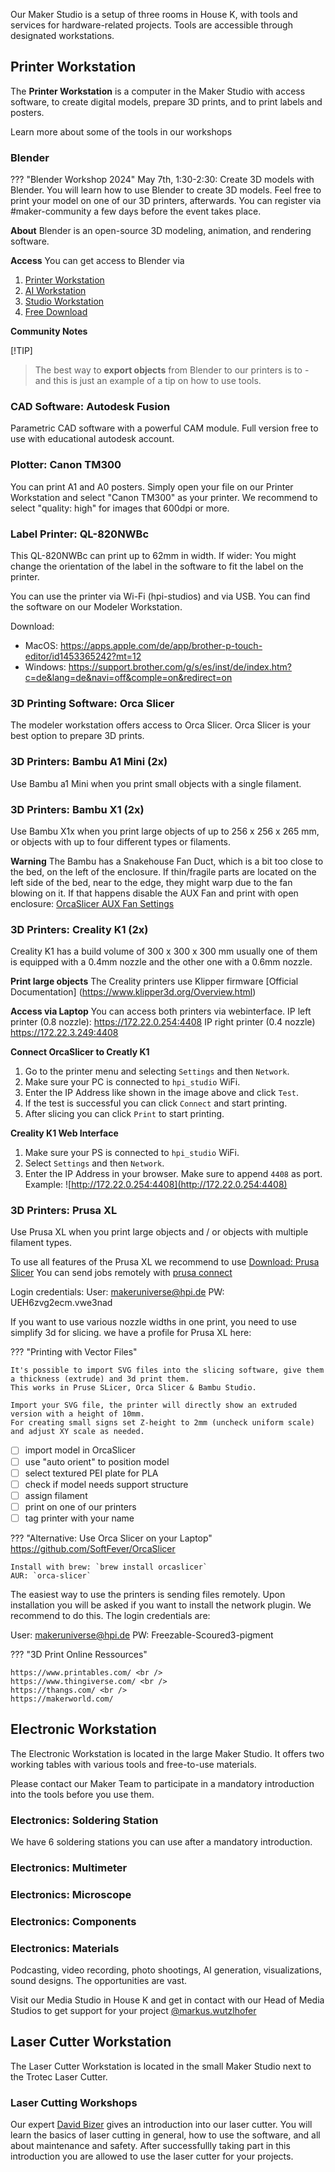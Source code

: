 Our Maker Studio is a setup of three rooms in House K, with tools and services for hardware-related projects. Tools are accessible through designated workstations.

## Printer Workstation

The **Printer Workstation** is a computer in the Maker Studio with access software, to create digital models, prepare 3D prints, and to print labels and posters.

Learn more about some of the tools in our workshops <br />

### Blender

??? "Blender Workshop 2024"
    May 7th, 1:30-2:30: Create 3D models with Blender. You will learn how to use Blender to create 3D models. Feel free to print your model on one of our 3D printers, afterwards. You can register via #maker-community a few days before the event takes place.

**About** 
Blender is an open-source 3D modeling, animation, and rendering software. 

**Access** 
You can get access to Blender via<br />
1. [Printer Workstation](maker-studio.md/#printer-workstation)<br />
2. [AI Workstation](media-studio.md/#ai-workstation)<br />
3. [Studio Workstation](media-studio.md/#studio-workstation)<br />
4. [Free Download ](https://www.blender.org/download)<br />

**Community Notes**

[!TIP]
> The best way to **export objects** from Blender to our printers is to - and this is just an example of a tip on how to use tools.

### CAD Software: Autodesk Fusion

Parametric CAD software with a powerful CAM module.
Full version free to use with educational autodesk account.

### Plotter: Canon TM300

You can print A1 and A0 posters. Simply open your file on our Printer Workstation and select "Canon TM300" as your printer. We recommend to select "quality: high" for images that 600dpi or more.

### Label Printer: QL-820NWBc

This QL-820NWBc can print up to 62mm in width. If wider: You might change the orientation of the label in the software to fit the label on the printer.

You can use the printer via Wi-Fi (hpi-studios) and via USB. You can find the software on our Modeler Workstation.

Download:
- MacOS: https://apps.apple.com/de/app/brother-p-touch-editor/id1453365242?mt=12
- Windows: https://support.brother.com/g/s/es/inst/de/index.htm?c=de&lang=de&navi=off&comple=on&redirect=on

### 3D Printing Software: Orca Slicer
The modeler workstation offers access to Orca Slicer. Orca Slicer is your best option to prepare 3D prints.

### 3D Printers: Bambu A1 Mini (2x)
Use Bambu a1 Mini when you print small objects with a single filament.

### 3D Printers: Bambu X1 (2x)
Use Bambu X1x when you print large objects of up to 256 x 256 x 265 mm, or objects with up to four different types or filaments.

**Warning**
The Bambu has a Snakehouse Fan Duct, which is a bit too close to the bed, on the left of the enclosure. If thin/fragile parts are located on the left side of the bed, near to the edge, they might warp due to the fan blowing on it. If that happens disable the AUX Fan and print with open enclosure: [OrcaSlicer AUX Fan Settings](../3D_Printing/img/auxfan-orca.png)

### 3D Printers: Creality K1 (2x)

Creality K1 has a build volume of 300 x 300 x 300 mm usually one of them is equipped with a 0.4mm nozzle and the other one with a 0.6mm nozzle.

**Print large objects**
The Creality printers use Klipper firmware [Official Documentation] (https://www.klipper3d.org/Overview.html)

**Access via Laptop**
You can access both printers via webinterface.
IP left printer (0.8 nozzle): https://172.22.0.254:4408 
IP right printer (0.4 nozzle) https://172.22.3.249:4408

**Connect OrcaSlicer to Creatly K1**
1. Go to the printer menu and selecting `Settings` and then `Network`.
2. Make sure your PC is connected to `hpi_studio` WiFi.
3. Enter the IP Address like shown in the image above and click `Test`. 
4. If the test is successful you can click `Connect` and start printing.
5. After slicing you can click `Print` to start printing.

**Creality K1 Web Interface**
1. Make sure your PS is connected to `hpi_studio` WiFi.
2. Select `Settings` and then `Network`. 
3. Enter the IP Address in your browser. Make sure to append `4408` as port. Example: ![http://172.22.0.254:4408](http://172.22.0.254:4408)

### 3D Printers: Prusa XL
Use Prusa XL when you print large objects and / or objects with multiple filament types.

To use all features of the Prusa XL we recommend to use [Download: Prusa Slicer](https://www.prusa3d.com/en/page/prusaslicer_424/)
You can send jobs remotely with [prusa connect](https://connect.prusa3d.com/)

Login credentials:
User: makeruniverse@hpi.de
PW: UEH6zvg2ecm.vwe3nad

If you want to use various nozzle widths in one print, you need to use simplify 3d for slicing.
we have a profile for Prusa XL here:

??? "Printing with Vector Files"

    It's possible to import SVG files into the slicing software, give them a thickness (extrude) and 3d print them.
    This works in Pruse SLicer, Orca Slicer & Bambu Studio.

    Import your SVG file, the printer will directly show an extruded version with a height of 10mm.
    For creating small signs set Z-height to 2mm (uncheck uniform scale) and adjust XY scale as needed.

- [ ] import model in OrcaSlicer
- [ ] use "auto orient" to position model
- [ ] select textured PEI plate for PLA
- [ ] check if model needs support structure
- [ ] assign filament
- [ ] print on one of our printers
- [ ] tag printer with your name

??? "Alternative: Use Orca Slicer on your Laptop"
    https://github.com/SoftFever/OrcaSlicer

    Install with brew: `brew install orcaslicer`
    AUR: `orca-slicer`
The easiest way to use the printers is sending files remotely. Upon installation you will be asked if you want to install the network plugin. We recommend to do this. The login credentials are:

User: makeruniverse@hpi.de
PW: Freezable-Scoured3-pigment

??? "3D Print Online Ressources"

    https://www.printables.com/ <br />
    https://www.thingiverse.com/ <br />
    https://thangs.com/ <br />
    https://makerworld.com/

## Electronic Workstation

The Electronic Workstation is located in the large Maker Studio. It offers two working tables with various tools and free-to-use materials.

Please contact our Maker Team to participate in a mandatory introduction into the tools before you use them.

### Electronics: Soldering Station

We have 6 soldering stations you can use after a mandatory introduction.

### Electronics: Multimeter

### Electronics: Microscope

### Electronics: Components

### Electronics: Materials

Podcasting, video recording, photo shootings, AI generation, visualizations, sound designs. The opportunities are vast.

Visit our Media Studio in House K and get in contact with our Head of Media Studios to get support for your project [@markus.wutzlhofer](../team/team.md/#markus-wutzlhofer)

## Laser Cutter Workstation

The Laser Cutter Workstation is located in the small Maker Studio next to the Trotec Laser Cutter.

### Laser Cutting Workshops

Our expert [David Bizer](../team/team.md/#head-of-maker-studio-david-bizer) gives an introduction into our laser cutter. You will learn the basics of laser cutting in general, how to use the software, and all about maintenance and safety. After successfullly taking part in this introduction you are allowed to use the laser cutter for your projects.





